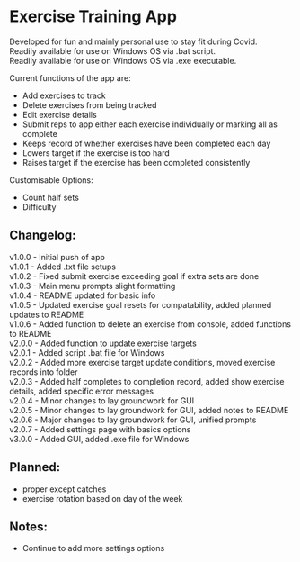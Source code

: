 # Exercise Training App
Developed for fun and mainly personal use to stay fit during Covid.  
Readily available for use on Windows OS via .bat script.  
Readily available for use on Windows OS via .exe executable.  
  
Current functions of the app are:  
- Add exercises to track  
- Delete exercises from being tracked  
- Edit exercise details  
- Submit reps to app either each exercise individually or marking all as complete  
- Keeps record of whether exercises have been completed each day  
- Lowers target if the exercise is too hard  
- Raises target if the exercise has been completed consistently  
  
Customisable Options:  
- Count half sets  
- Difficulty  
## Changelog:
v1.0.0 - Initial push of app  
v1.0.1 - Added .txt file setups  
v1.0.2 - Fixed submit exercise exceeding goal if extra sets are done  
v1.0.3 - Main menu prompts slight formatting  
v1.0.4 - README updated for basic info  
v1.0.5 - Updated exercise goal resets for compatability, added planned updates to README  
v1.0.6 - Added function to delete an exercise from console, added functions to README  
v2.0.0 - Added function to update exercise targets  
v2.0.1 - Added script .bat file for Windows  
v2.0.2 - Added more exercise target update conditions, moved exercise records into folder  
v2.0.3 - Added half completes to completion record, added show exercise details, added specific error messages  
v2.0.4 - Minor changes to lay groundwork for GUI  
v2.0.5 - Minor changes to lay groundwork for GUI, added notes to README  
v2.0.6 - Major changes to lay groundwork for GUI, unified prompts  
v2.0.7 - Added settings page with basics options  
v3.0.0 - Added GUI, added .exe file for Windows  
## Planned:
- proper except catches  
- exercise rotation based on day of the week  
## Notes:
- Continue to add more settings options  